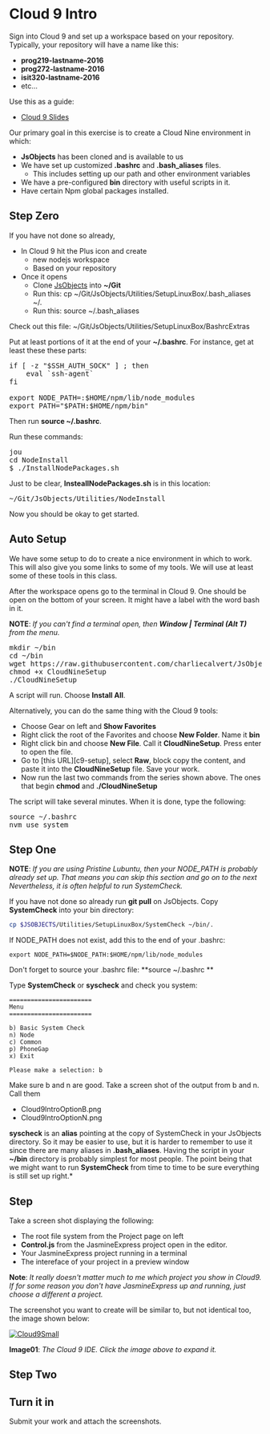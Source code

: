 # Cloud 9 Intro

Sign into Cloud 9 and set up a workspace based on your repository. Typically, your repository will have a name like this:

- **prog219-lastname-2016**
- **prog272-lastname-2016**
- **isit320-lastname-2016**
- etc...

Use this as a guide:

* [Cloud 9 Slides](http://bit.ly/elf-cloud9)

Our primary goal in this exercise is to create a Cloud Nine environment in which:

- **JsObjects** has been cloned and is available to us
- We have set up customized **.bashrc** and **.bash_aliases** files.
  - This includes setting up our path and other environment variables
- We have a pre-configured **bin** directory with useful scripts in it.
- Have certain Npm global packages installed.

## Step Zero

If you have not done so already,

- In Cloud 9 hit the Plus icon and create
  - new nodejs workspace
  - Based on your repository
- Once it opens
  - Clone [JsObjects](jsobjects) into **~/Git**
  - Run this: cp ~/Git/JsObjects/Utilities/SetupLinuxBox/.bash_aliases ~/.
  - Run this: source ~/.bash_aliases

Check out this file: ~/Git/JsObjects/Utilities/SetupLinuxBox/BashrcExtras

Put at least portions of it at the end of your **~/.bashrc**. For instance, get at least these these parts:

<pre>
if [ -z "$SSH_AUTH_SOCK" ] ; then
    eval `ssh-agent`
fi

export NODE_PATH=:$HOME/npm/lib/node_modules
export PATH="$PATH:$HOME/npm/bin"
</pre>

Then run **source ~/.bashrc**.

Run these commands:

<pre>
jou
cd NodeInstall
$ ./InstallNodePackages.sh
</pre>

Just to be clear, **InsteallNodePackages.sh** is in this location:

<pre>
~/Git/JsObjects/Utilities/NodeInstall
</pre>

Now you should be okay to get started.

## Auto Setup

We have some setup to do to create a nice environment in which to work. This will also give you some links to some of my tools. We will use at least some of these tools in this class.

After the workspace opens go to the terminal in Cloud 9. One should be open on the bottom of your screen. It might have a label with the word bash in it.

**NOTE**: _If you can't find a terminal open, then **Window | Terminal (Alt T)** from the menu._

<pre>
mkdir ~/bin
cd ~/bin
wget https://raw.githubusercontent.com/charliecalvert/JsObjects/master/Utilities/SetupLinuxBox/CloudNineSetup
chmod +x CloudNineSetup
./CloudNineSetup
</pre>

A script will run. Choose **Install All**.

Alternatively, you can do the same thing with the Cloud 9 tools:

- Choose Gear on left and **Show Favorites**
- Right click the root of the Favorites and choose **New Folder**. Name it **bin**
- Right click bin and choose **New File**. Call it **CloudNineSetup**. Press enter to open the file.
- Go to [this URL][c9-setup], select **Raw**, block copy the content, and paste it into the **CloudNineSetup** file. Save your work.
- Now run the last two commands from the series shown above. The ones that begin **chmod** and **./CloudNineSetup**

The script will take several minutes. When it is done, type the following:

<pre>
source ~/.bashrc
nvm use system
</pre>


## Step One

**NOTE**: _If you are using Pristine Lubuntu, then your NODE_PATH is probably already set up. That means you can skip this section and go on to the next Nevertheless, it is often helpful to run SystemCheck._

If you have not done so already run **git pull** on JsObjects. Copy **SystemCheck** into your bin directory:

```bash
cp $JSOBJECTS/Utilities/SetupLinuxBox/SystemCheck ~/bin/.
```

If NODE_PATH does not exist, add this to the end of your .bashrc:

```
export NODE_PATH=$NODE_PATH:$HOME/npm/lib/node_modules
```

Don't forget to source your .bashrc file: **source ~/.bashrc
**

Type **SystemCheck** or **syscheck** and check you system:

```
=======================
Menu
=======================

b) Basic System Check
n) Node
c) Common
p) PhoneGap
x) Exit

Please make a selection: b
```

Make sure b and n are good. Take a screen shot of the output from b and n. Call them

* Cloud9IntroOptionB.png
* Cloud9IntroOptionN.png

**syscheck** is an **alias** pointing at the copy of SystemCheck in your JsObjects directory. So it may be easier to use, but it is harder to remember to use it since there are many aliases in **.bash_aliases**. Having the script in your **~/bin** directory is probably simplest for most people. The point being that we might want to run **SystemCheck** from time to time to be sure everything is still set up right.*

## Step

Take a screen shot displaying the following:

* The root file system from the Project page on left
* **Control.js** from the JasmineExpress project open in the editor.
* Your JasmineExpress project running in a terminal
* The intereface of your project in a preview window

**Note**: *It really doesn't matter much to me which project you show in Cloud9. If for some reason you don't have JasmineExpress up and running, just choose a different a project.*

The screenshot you want to create will be similar to, but not identical too, the image shown below:

[![Cloud9Small][cloud9Small]][Cloud9]

**Image01**: *The Cloud 9 IDE. Click the image above to expand it.*

## Step Two


## Turn it in

Submit your work and attach the screenshots.

[cloud9]: https://s3.amazonaws.com/bucket01.elvenware.com/images/Cloud9Intro01.png
[cloud9Small]: https://s3.amazonaws.com/bucket01.elvenware.com/images/Cloud9IntroSmall01.png
[jsobjects]: https://github.com/charliecalvert/JsObjects/blob/master/README.md
